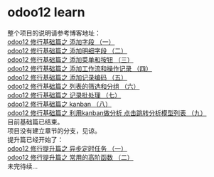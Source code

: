# odoo12 learn
整个项目的说明请参考博客地址：</br>
<a href="https://www.cnblogs.com/SamNicole1809/p/10968113.html">odoo12 修行基础篇之 添加字段 （一）</a></br>
<a href="https://www.cnblogs.com/SamNicole1809/p/10972645.html">odoo12 修行基础篇之 添加明细字段 （二）</a></br>
<a href="https://www.cnblogs.com/SamNicole1809/p/13672382.html">odoo12 修行基础篇之 添加菜单和按钮 （三）</a></br>
<a href="https://www.cnblogs.com/SamNicole1809/p/13672679.html">odoo12 修行基础篇之 添加工作流和操作记录 （四）</a></br>
<a href="https://www.cnblogs.com/SamNicole1809/p/13672986.html">odoo12 修行基础篇之 添加记录编码 （五）</a></br>
<a href="https://www.cnblogs.com/SamNicole1809/p/13673683.html">odoo12 修行基础篇之 列表的筛选和分组 （六）</a></br>
<a href="https://www.cnblogs.com/SamNicole1809/p/13674338.html">odoo12 修行基础篇之 记录批处理 （七）</a></br>
<a href="https://www.cnblogs.com/SamNicole1809/p/13677648.html">odoo12 修行基础篇之 kanban （八）</a></br>
<a href="https://www.cnblogs.com/SamNicole1809/p/13679112.html">odoo12 修行基础篇之 利用kanban做分析 点击跳转分析模型列表 （九）</a></br>
目前基础篇已结束。</br>
项目没有建立章节的分支，见谅。</br>
提升篇已经开始了：</br>
<a href="https://www.cnblogs.com/SamNicole1809/p/13683589.html">odoo12 修行提升篇之 异步定时任务 （一）</a></br>
<a href="https://www.cnblogs.com/SamNicole1809/p/13684143.html">odoo12 修行提升篇之 常用的高阶函数 （二）</a></br>
未完待续...
